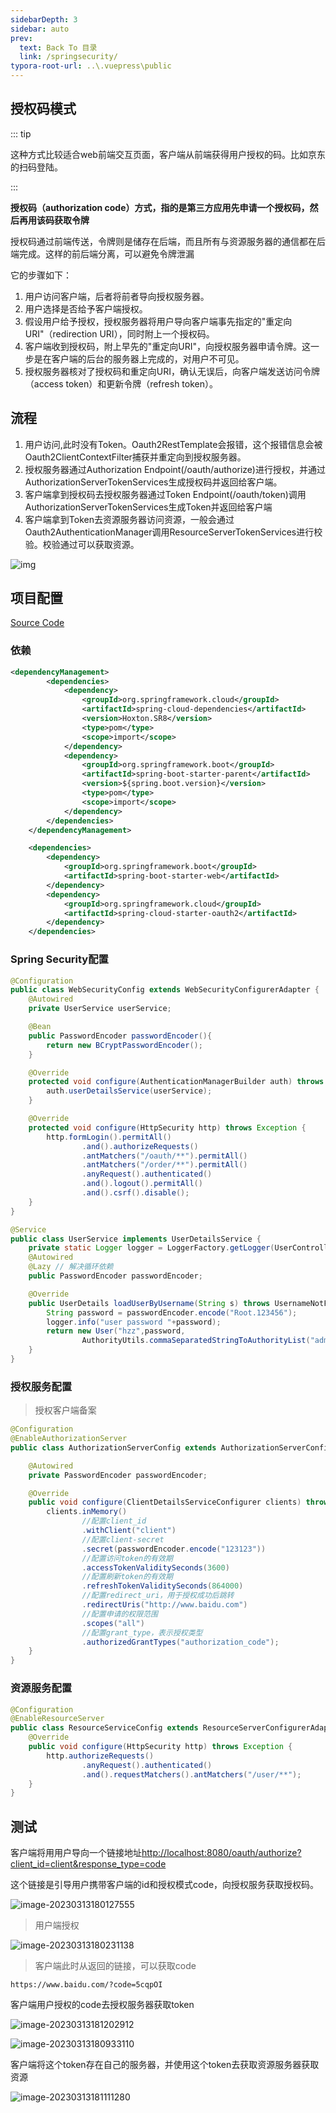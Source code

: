 ```yaml
---
sidebarDepth: 3
sidebar: auto
prev:
  text: Back To 目录
  link: /springsecurity/
typora-root-url: ..\.vuepress\public
---
```




## 授权码模式

::: tip

这种方式比较适合web前端交互页面，客户端从前端获得用户授权的码。比如京东的扫码登陆。

:::

**授权码（authorization code）方式，指的是第三方应用先申请一个授权码，然后再用该码获取令牌**

授权码通过前端传送，令牌则是储存在后端，而且所有与资源服务器的通信都在后端完成。这样的前后端分离，可以避免令牌泄漏

它的步骤如下：

1. 用户访问客户端，后者将前者导向授权服务器。
2. 用户选择是否给予客户端授权。
3. 假设用户给予授权，授权服务器将用户导向客户端事先指定的"重定向URI"（redirection URI），同时附上一个授权码。
4. 客户端收到授权码，附上早先的"重定向URI"，向授权服务器申请令牌。这一步是在客户端的后台的服务器上完成的，对用户不可见。
5. 授权服务器核对了授权码和重定向URI，确认无误后，向客户端发送访问令牌（access token）和更新令牌（refresh token）。



## 流程

1. 用户访问,此时没有Token。Oauth2RestTemplate会报错，这个报错信息会被Oauth2ClientContextFilter捕获并重定向到授权服务器。
2. 授权服务器通过Authorization Endpoint(/oauth/authorize)进行授权，并通过AuthorizationServerTokenServices生成授权码并返回给客户端。
3. 客户端拿到授权码去授权服务器通过Token Endpoint(/oauth/token)调用AuthorizationServerTokenServices生成Token并返回给客户端
4. 客户端拿到Token去资源服务器访问资源，一般会通过Oauth2AuthenticationManager调用ResourceServerTokenServices进行校验。校验通过可以获取资源。  

![img](/images/springsecurity/52714.png)



## 项目配置

[Source Code](https://github.com/Q10Viking/springcloudalibaba/tree/main/oauth2/oauth2-basic)

### 依赖

```xml
<dependencyManagement>
        <dependencies>
            <dependency>
                <groupId>org.springframework.cloud</groupId>
                <artifactId>spring-cloud-dependencies</artifactId>
                <version>Hoxton.SR8</version>
                <type>pom</type>
                <scope>import</scope>
            </dependency>
            <dependency>
                <groupId>org.springframework.boot</groupId>
                <artifactId>spring-boot-starter-parent</artifactId>
                <version>${spring.boot.version}</version>
                <type>pom</type>
                <scope>import</scope>
            </dependency>
        </dependencies>
    </dependencyManagement>

    <dependencies>
        <dependency>
            <groupId>org.springframework.boot</groupId>
            <artifactId>spring-boot-starter-web</artifactId>
        </dependency>
        <dependency>
            <groupId>org.springframework.cloud</groupId>
            <artifactId>spring-cloud-starter-oauth2</artifactId>
        </dependency>
    </dependencies>
```

### Spring Security配置

```java
@Configuration
public class WebSecurityConfig extends WebSecurityConfigurerAdapter {
    @Autowired
    private UserService userService;

    @Bean
    public PasswordEncoder passwordEncoder(){
        return new BCryptPasswordEncoder();
    }

    @Override
    protected void configure(AuthenticationManagerBuilder auth) throws Exception {
        auth.userDetailsService(userService);
    }

    @Override
    protected void configure(HttpSecurity http) throws Exception {
        http.formLogin().permitAll()
                .and().authorizeRequests()
                .antMatchers("/oauth/**").permitAll()
                .antMatchers("/order/**").permitAll()
                .anyRequest().authenticated()
                .and().logout().permitAll()
                .and().csrf().disable();
    }
}
```

```java
@Service
public class UserService implements UserDetailsService {
    private static Logger logger = LoggerFactory.getLogger(UserController.class);
    @Autowired
    @Lazy // 解决循环依赖
    public PasswordEncoder passwordEncoder;

    @Override
    public UserDetails loadUserByUsername(String s) throws UsernameNotFoundException {
        String password = passwordEncoder.encode("Root.123456");
        logger.info("user password "+password);
        return new User("hzz",password,
                AuthorityUtils.commaSeparatedStringToAuthorityList("admin"));
    }
}
```

### 授权服务配置

> 授权客户端备案

```java
@Configuration
@EnableAuthorizationServer
public class AuthorizationServerConfig extends AuthorizationServerConfigurerAdapter {

    @Autowired
    private PasswordEncoder passwordEncoder;

    @Override
    public void configure(ClientDetailsServiceConfigurer clients) throws Exception {
        clients.inMemory()
                //配置client_id
                .withClient("client")
                //配置client-secret
                .secret(passwordEncoder.encode("123123"))
                //配置访问token的有效期
                .accessTokenValiditySeconds(3600)
                //配置刷新token的有效期
                .refreshTokenValiditySeconds(864000)
                //配置redirect_uri，用于授权成功后跳转
                .redirectUris("http://www.baidu.com")
                //配置申请的权限范围
                .scopes("all")
                //配置grant_type，表示授权类型
                .authorizedGrantTypes("authorization_code");
    }
}
```

### 资源服务配置

```java
@Configuration
@EnableResourceServer
public class ResourceServiceConfig extends ResourceServerConfigurerAdapter {
    @Override
    public void configure(HttpSecurity http) throws Exception {
        http.authorizeRequests()
                .anyRequest().authenticated()
                .and().requestMatchers().antMatchers("/user/**");
    }
}
```



## 测试

客户端将用用户导向一个链接地址[http://localhost:8080/oauth/authorize?client_id=client&response_type=code](http://localhost:8080/oauth/authorize?client_id=client&response_type=code)

这个链接是引导用户携带客户端的id和授权模式code，向授权服务获取授权码。

![image-20230313180127555](/images/springsecurity/image-20230313180127555.png)

> 用户端授权

![image-20230313180231138](/images/springsecurity/image-20230313180231138.png)

> 客户端此时从返回的链接，可以获取code

```http
https://www.baidu.com/?code=5cqpOI
```

客户端用户授权的code去授权服务器获取token

![image-20230313181202912](/images/springsecurity/image-20230313181202912.png)

![image-20230313180933110](/images/springsecurity/image-20230313180933110.png)

客户端将这个token存在自己的服务器，并使用这个token去获取资源服务器获取资源

![image-20230313181111280](/images/springsecurity/image-20230313181111280.png)